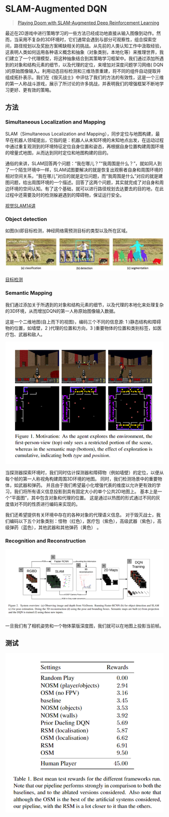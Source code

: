 # SLAM-Augmented DQN

> [Playing Doom with SLAM-Augmented Deep Reinforcement Learning](https://arxiv.org/pdf/1612.00380.pdf)

最近在2D游戏中进行策略学习的一些方法已经成功地直接从输入图像到动作。然而，当采用不复杂的3D环境时，它们通常会遇到与部分可观察性，组合探索空间，路径规划以及奖励方案稀缺相关的挑战。从先前的人类认知工作中汲取经验，这表明人类如何运用各种语义概念和抽象（对象类别，本地化等）来推理世界，我们建立了一个代理模型，将这种抽象结合到其策略学习框架中。我们通过添加所遇到的对象和结构元素的细节，以及代理的定位，来增加对深度问题学习网络\( DQN \)的原始图像输入。利用动态目标检测和三维场景重建，将不同的组件自动提取并组成拓扑表示。我们在《毁灭战士》中评估了我们的方法的有效性，这是一个三维的第一人称战斗游戏，展示了所讨论的许多挑战，并表明我们的增强框架不断地学习更好、更有效的策略。

## 方法

### Simultaneous Localization and Mapping

SLAM（Simultaneous Localization and Mapping），同步定位与地图构建，最早在机器人领域提出，它指的是：机器人从未知环境的未知地点出发，在运动过程中通过重复观测到的环境特征定位自身位置和姿态，再根据自身位置构建周围环境的增量式地图，从而达到同时定位和地图构建的目的。

通俗的来讲，SLAM回答两个问题：“我在哪儿？”“我周围是什么？”，就如同人到了一个陌生环境中一样，SLAM试图要解决的就是恢复出观察者自身和周围环境的相对空间关系，“我在哪儿”对应的就是定位问题，而“我周围是什么”对应的就是建图问题，给出周围环境的一个描述。回答了这两个问题，其实就完成了对自身和周边环境的空间认知。有了这个基础，就可以进行路径规划去达要去的目的地，在此过程中还需要及时的检测躲避遇到的障碍物，保证运行安全。

[视觉SLAM14讲](https://www.bilibili.com/video/av19397094?from=search&seid=4257257031966068730)

### Object detection

如图\(b\)即目标检测，神经网络需预测目标的类型以及所在区域。

![](../../.gitbook/assets/image%20%283%29.png)

[目标检测](https://github.com/hijkzzz/deep-learning/blob/master/juan-ji-wang-luo/mu-biao-jian-ce/README.md)

### Semantic Mapping

我们通过添加关于所遇到的对象和结构元素的细节，以及代理的本地化来处理复杂的3D环境，从而增加DQN的第一人称原始图像输入数据。

这是一个二维地图\(自上而下的视图\)，编码三个不同的信息源: 1 \)静态结构和障碍物的位置，如墙壁，2 \)代理的位置和方向，3 \)重要物体的位置和类别标签，如医疗包、武器和敌人。

![](../../.gitbook/assets/image%20%289%29.png)

当探测器探索环境时，我们同时估计探测器和障碍物（例如墙壁）的定位，以便从每个帧的第一人称视角构建周围3D环境的地图。 同时，我们检测场景中的重要物体，如武器和弹药。 并且由于我们希望最小化增强代表的维度以允许更有效的学习，我们将所有语义信息投影到具有固定大小的单个公共2D地图上。 基本上是一个“平面图”，其中包含对象和代理的位置。 这是通过以热图的形式通过不同的灰度值对不同的性质进行编码来实现的。

我们还希望提供有关环境中存在的各种对象的代理语义信息。 对于毁灭战士，我们编码以下五个对象类别：怪物（红色），医疗包（紫色），高级武器（紫色），高级弹药（蓝色），其他武器和其他弹药（黄色） 。

### Recognition and Reconstruction

![](../../.gitbook/assets/image%20%28148%29.png)

一旦我们有了相机姿势和一个物体蒙版深度图，我们就可以在地图上投影当前帧。

## 测试

![](../../.gitbook/assets/image%20%28149%29.png)

